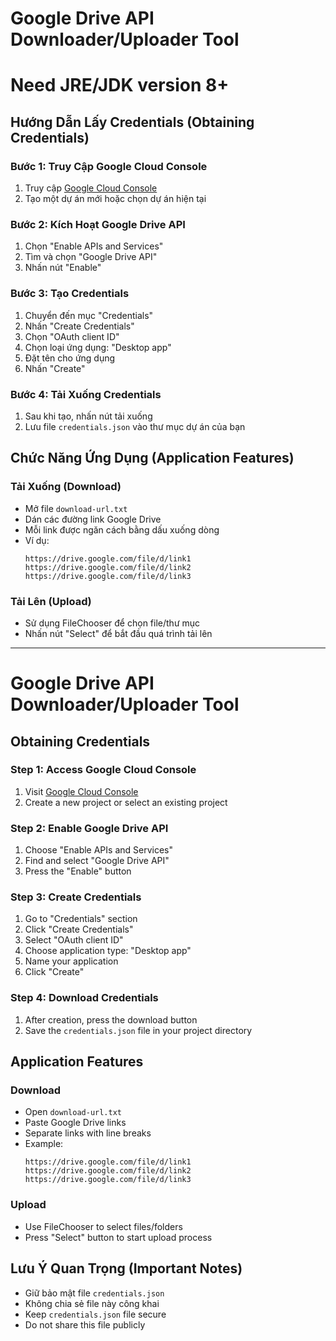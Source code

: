 # Google Drive API Downloader/Uploader Tool
# Need JRE/JDK version 8+
## Hướng Dẫn Lấy Credentials (Obtaining Credentials)

### Bước 1: Truy Cập Google Cloud Console
1. Truy cập [Google Cloud Console](https://console.cloud.google.com/)
2. Tạo một dự án mới hoặc chọn dự án hiện tại

### Bước 2: Kích Hoạt Google Drive API
1. Chọn "Enable APIs and Services"
2. Tìm và chọn "Google Drive API"
3. Nhấn nút "Enable"

### Bước 3: Tạo Credentials
1. Chuyển đến mục "Credentials"
2. Nhấn "Create Credentials"
3. Chọn "OAuth client ID"
4. Chọn loại ứng dụng: "Desktop app"
5. Đặt tên cho ứng dụng
6. Nhấn "Create"

### Bước 4: Tải Xuống Credentials
1. Sau khi tạo, nhấn nút tải xuống
2. Lưu file `credentials.json` vào thư mục dự án của bạn

## Chức Năng Ứng Dụng (Application Features)

### Tải Xuống (Download)
- Mở file `download-url.txt`
- Dán các đường link Google Drive
- Mỗi link được ngăn cách bằng dấu xuống dòng
- Ví dụ:
  ```
  https://drive.google.com/file/d/link1
  https://drive.google.com/file/d/link2
  https://drive.google.com/file/d/link3
  ```

### Tải Lên (Upload)
- Sử dụng FileChooser để chọn file/thư mục
- Nhấn nút "Select" để bắt đầu quá trình tải lên

---

# Google Drive API Downloader/Uploader Tool
## Obtaining Credentials

### Step 1: Access Google Cloud Console
1. Visit [Google Cloud Console](https://console.cloud.google.com/)
2. Create a new project or select an existing project

### Step 2: Enable Google Drive API
1. Choose "Enable APIs and Services"
2. Find and select "Google Drive API"
3. Press the "Enable" button

### Step 3: Create Credentials
1. Go to "Credentials" section
2. Click "Create Credentials"
3. Select "OAuth client ID"
4. Choose application type: "Desktop app"
5. Name your application
6. Click "Create"

### Step 4: Download Credentials
1. After creation, press the download button
2. Save the `credentials.json` file in your project directory

## Application Features

### Download
- Open `download-url.txt`
- Paste Google Drive links
- Separate links with line breaks
- Example:
  ```
  https://drive.google.com/file/d/link1
  https://drive.google.com/file/d/link2
  https://drive.google.com/file/d/link3
  ```

### Upload
- Use FileChooser to select files/folders
- Press "Select" button to start upload process

## Lưu Ý Quan Trọng (Important Notes)
- Giữ bảo mật file `credentials.json`
- Không chia sẻ file này công khai
- Keep `credentials.json` file secure
- Do not share this file publicly
